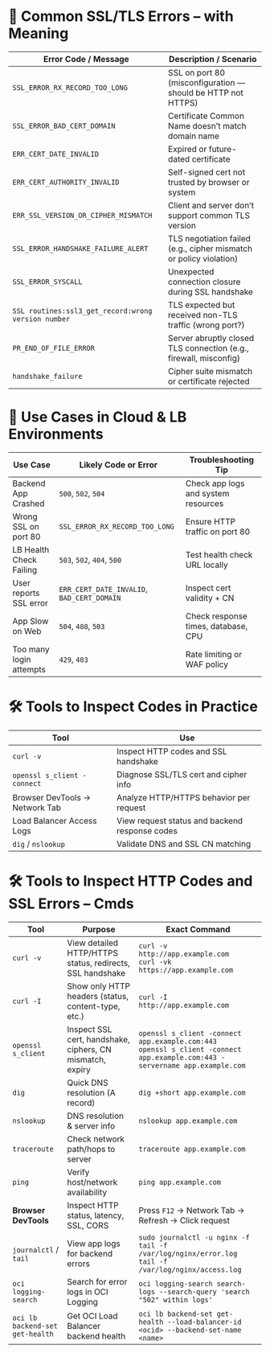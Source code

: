 # 🔐 Common SSL/TLS Errors – with Meaning

| Error Code / Message                                | Description / Scenario                                             |
| --------------------------------------------------- | ------------------------------------------------------------------ |
| `SSL_ERROR_RX_RECORD_TOO_LONG`                      | SSL on port 80 (misconfiguration — should be HTTP not HTTPS)       |
| `SSL_ERROR_BAD_CERT_DOMAIN`                         | Certificate Common Name doesn’t match domain name                  |
| `ERR_CERT_DATE_INVALID`                             | Expired or future-dated certificate                                |
| `ERR_CERT_AUTHORITY_INVALID`                        | Self-signed cert not trusted by browser or system                  |
| `ERR_SSL_VERSION_OR_CIPHER_MISMATCH`                | Client and server don’t support common TLS version                 |
| `SSL_ERROR_HANDSHAKE_FAILURE_ALERT`                 | TLS negotiation failed (e.g., cipher mismatch or policy violation) |
| `SSL_ERROR_SYSCALL`                                 | Unexpected connection closure during SSL handshake                 |
| `SSL routines:ssl3_get_record:wrong version number` | TLS expected but received non-TLS traffic (wrong port?)            |
| `PR_END_OF_FILE_ERROR`                              | Server abruptly closed TLS connection (e.g., firewall, misconfig)  |
| `handshake_failure`                                 | Cipher suite mismatch or certificate rejected                      |

# 🔎 Use Cases in Cloud & LB Environments

| Use Case                | Likely Code or Error                       | Troubleshooting Tip                 |
| ----------------------- | ------------------------------------------ | ----------------------------------- |
| Backend App Crashed     | `500`, `502`, `504`                        | Check app logs and system resources |
| Wrong SSL on port 80    | `SSL_ERROR_RX_RECORD_TOO_LONG`             | Ensure HTTP traffic on port 80      |
| LB Health Check Failing | `503`, `502`, `404`, `500`                 | Test health check URL locally       |
| User reports SSL error  | `ERR_CERT_DATE_INVALID`, `BAD_CERT_DOMAIN` | Inspect cert validity + CN          |
| App Slow on Web         | `504`, `408`, `503`                        | Check response times, database, CPU |
| Too many login attempts | `429`, `403`                               | Rate limiting or WAF policy         |


# 🛠️ Tools to Inspect Codes in Practice

| Tool                           | Use                                            |
| ------------------------------ | ---------------------------------------------- |
| `curl -v`                      | Inspect HTTP codes and SSL handshake           |
| `openssl s_client -connect`    | Diagnose SSL/TLS cert and cipher info          |
| Browser DevTools → Network Tab | Analyze HTTP/HTTPS behavior per request        |
| Load Balancer Access Logs      | View request status and backend response codes |
| `dig` / `nslookup`             | Validate DNS and SSL CN matching               |

# 🛠️ Tools to Inspect HTTP Codes and SSL Errors – Cmds

| **Tool**                        | **Purpose**                                               | **Exact Command**                                                                                                              |
| ------------------------------- | --------------------------------------------------------- | ------------------------------------------------------------------------------------------------------------------------------ |
| `curl -v`                       | View detailed HTTP/HTTPS status, redirects, SSL handshake | `curl -v http://app.example.com`<br>`curl -vk https://app.example.com`                                                         |
| `curl -I`                       | Show only HTTP headers (status, content-type, etc.)       | `curl -I http://app.example.com`                                                                                               |
| `openssl s_client`              | Inspect SSL cert, handshake, ciphers, CN mismatch, expiry | `openssl s_client -connect app.example.com:443`<br>`openssl s_client -connect app.example.com:443 -servername app.example.com` |
| `dig`                           | Quick DNS resolution (A record)                           | `dig +short app.example.com`                                                                                                   |
| `nslookup`                      | DNS resolution & server info                              | `nslookup app.example.com`                                                                                                     |
| `traceroute`                    | Check network path/hops to server                         | `traceroute app.example.com`                                                                                                   |
| `ping`                          | Verify host/network availability                          | `ping app.example.com`                                                                                                         |
| **Browser DevTools**            | Inspect HTTP status, latency, SSL, CORS                   | Press `F12` → Network Tab → Refresh → Click request                                                                            |
| `journalctl` / `tail`           | View app logs for backend errors                          | `sudo journalctl -u nginx -f`<br>`tail -f /var/log/nginx/error.log`<br>`tail -f /var/log/nginx/access.log`                     |
| `oci logging-search`            | Search for error logs in OCI Logging                      | `oci logging-search search-logs --search-query 'search "502" within logs'`                                                     |
| `oci lb backend-set get-health` | Get OCI Load Balancer backend health                      | `oci lb backend-set get-health --load-balancer-id <ocid> --backend-set-name <name>`                                            |

